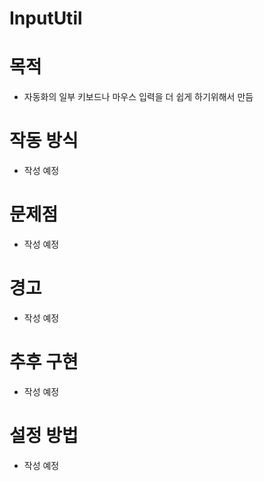 InputUtil 
=============

목적
=============
* 자동화의 일부 키보드나 마우스 입력을 더 쉽게 하기위해서 만듬

작동 방식
=============
* 작성 예정

문제점
=============
* 작성 예정

경고
=============
* 작성 예정

추후 구현
=============
* 작성 예정

설정 방법
=============
* 작성 예정
